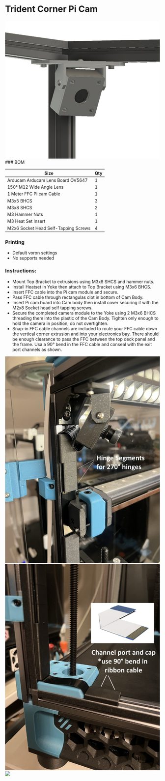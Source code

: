 # Trident Corner Pi Cam 
 ### 

<img src="./Images/Trident Cam Mount.jpg" width=600>
### BOM

Size | Qty
--- | ---
Arducam Arducam Lens Board OV5647    | 1
150° M12 Wide Angle Lens             | 1
1 Meter FFC Pi cam Cable             | 1
M3x5 BHCS                            | 3
M3x8 SHCS                            | 2
M3 Hammer Nuts                       | 1
M3 Heat Set Insert                   | 1
M2x6 Socket Head Self-Tapping Screws | 4

### Printing
  * Default voron settings
  * No supports needed

### Instructions:

  * Mount Top Bracket to extrusions using M3x8 SHCS and hammer nuts. 
  * Install Heatset in Yoke then attach to Top Bracket using M3x6 BHCS. 
  * Insert FFC cable into the Pi cam module and secure. 
  * Pass FFC cable through rectangulas clot in bottom of Cam Body. 
  * Insert Pi cam board into Cam body then install cover securing it with the M2x8 Socket head self tapping screws. 
  * Secure the completed camera module to the Yoke using 2 M3x6 BHCS threading them into the plastic of the Cam Body. Tighten only enough to hold the camera in      position, do not overtighten. 
  * Snap-in FFC cable channels are included to route your FFC cable down the vertical corner extrusion and into your electronics bay. There should be enough clearance to pass the FFC between the top deck panel and the frame. Usa a 90° bend in the FFC cable and conseal with the exit port channels as shown. 
 
<img src="./Images/Main.jpg" width=600>

<img src="./Images/Exit_Port.jpg" width=600>

<img src="./Images/installed.jpeg" width=600>
